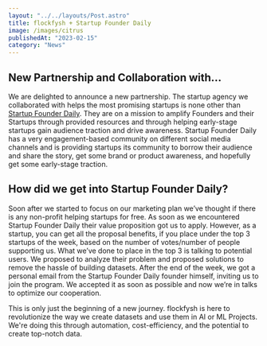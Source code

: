 ```yaml
---
layout: "../../layouts/Post.astro"
title: flockfysh + Startup Founder Daily
image: /images/citrus
publishedAt: "2023-02-15"
category: "News"
---
```


## New Partnership and Collaboration with…
We are delighted to announce a new partnership. The startup agency we collaborated with helps the most promising startups is none other than [Startup Founder Daily](https://www.startupfounderdaily.com/). They are on a mission to amplify Founders and their Startups through provided resources and through helping early-stage startups gain audience traction and drive awareness. Startup Founder Daily has a very engagement-based community on different social media channels and is providing startups its community to borrow their audience and share the story, get some brand or product awareness, and hopefully get some early-stage traction.

## How did we get into Startup Founder Daily?

Soon after we started to focus on our marketing plan we’ve thought if there is any non-profit helping startups for free. As soon as we encountered Startup Founder Daily their value proposition got us to apply. However, as a startup, you can get all the proposal benefits, if you place under the top 3 startups of the week, based on the number of votes/number of people supporting us. What we’ve done to place in the top 3 is talking to potential users. We proposed to analyze their problem and proposed solutions to remove the hassle of building datasets. After the end of the week, we got a personal email from the Startup Founder Daily founder himself, inviting us to join the program. We accepted it as soon as possible and now we’re in talks to optimize our cooperation.

This is only just the beginning of a new journey. flockfysh is here to revolutionize the way we create datasets and use them in AI or ML Projects. We're doing this through automation, cost-efficiency, and the potential to create top-notch data.

